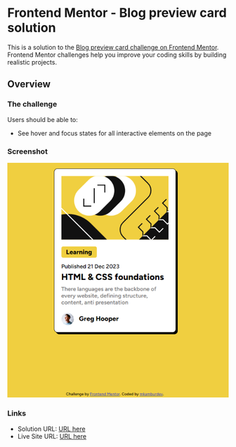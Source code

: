 # Frontend Mentor - Blog preview card solution

This is a solution to the [Blog preview card challenge on Frontend Mentor](https://www.frontendmentor.io/challenges/blog-preview-card-ckPaj01IcS). Frontend Mentor challenges help you improve your coding skills by building realistic projects. 


## Overview

### The challenge

Users should be able to:

- See hover and focus states for all interactive elements on the page

### Screenshot
![](/assets/images/blog-preview-card-desktop.png)


### Links

- Solution URL: [URL here](https://www.frontendmentor.io/solutions/blog-preview-card-aXQfy85_wA)
- Live Site URL: [URL here](https://mkamburdev.github.io/blog-preview-card-main/)

